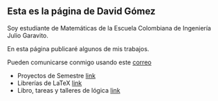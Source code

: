 ## Esta es la página de David Gómez

Soy estudiante de Matemáticas de la Escuela Colombiana de Ingeniería Julio Garavito. 

En esta página publicaré algunos de mis trabajos.

Pueden comunicarse conmigo usando este [correo](https://outlook.office.com/mail/deeplink/compose?mailtouri=mailto%3Adavid.gomez-o%40mail.escuelaing.edu.co)

- Proyectos de Semestre [link](https://github.com/Proyectos-David/Docs)
- Librerías de LaTeX [link](https://github.com/DavidAGomezO/mypackages)
- Libro, tareas y talleres de lógica [link](https://github.com/DavidAGomezO/LCAT.git)
